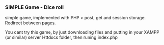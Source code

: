 ### SIMPLE Game - Dice roll

simple game, implemented with PHP > post, get and session storage. Redirect between pages.



You cant try this game, by just downloading files and putting in your XAMPP (or similar) server Httdocs folder, then  runing index.php
